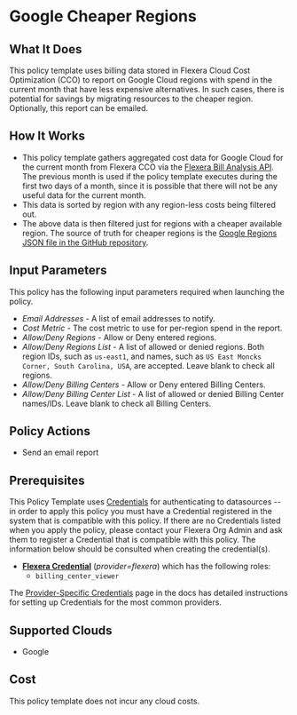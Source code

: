 # Google Cheaper Regions

## What It Does

This policy template uses billing data stored in Flexera Cloud Cost Optimization (CCO) to report on Google Cloud regions with spend in the current month that have less expensive alternatives. In such cases, there is potential for savings by migrating resources to the cheaper region. Optionally, this report can be emailed.

## How It Works

- This policy template gathers aggregated cost data for Google Cloud for the current month from Flexera CCO via the [Flexera Bill Analysis API](https://reference.rightscale.com/bill_analysis/#). The previous month is used if the policy template executes during the first two days of a month, since it is possible that there will not be any useful data for the current month.
- This data is sorted by region with any region-less costs being filtered out.
- The above data is then filtered just for regions with a cheaper available region. The source of truth for cheaper regions is the [Google Regions JSON file in the GitHub repository](https://github.com/flexera-public/policy_templates/blob/master/data/google/regions.json).

## Input Parameters

This policy has the following input parameters required when launching the policy.

- *Email Addresses* - A list of email addresses to notify.
- *Cost Metric* - The cost metric to use for per-region spend in the report.
- *Allow/Deny Regions* - Allow or Deny entered regions.
- *Allow/Deny Regions List* - A list of allowed or denied regions. Both region IDs, such as `us-east1`, and names, such as `US East Moncks Corner, South Carolina, USA`, are accepted. Leave blank to check all regions.
- *Allow/Deny Billing Centers* - Allow or Deny entered Billing Centers.
- *Allow/Deny Billing Center List* - A list of allowed or denied Billing Center names/IDs. Leave blank to check all Billing Centers.

## Policy Actions

- Send an email report

## Prerequisites

This Policy Template uses [Credentials](https://docs.flexera.com/flexera/EN/Automation/ManagingCredentialsExternal.htm) for authenticating to datasources -- in order to apply this policy you must have a Credential registered in the system that is compatible with this policy. If there are no Credentials listed when you apply the policy, please contact your Flexera Org Admin and ask them to register a Credential that is compatible with this policy. The information below should be consulted when creating the credential(s).

- [**Flexera Credential**](https://docs.flexera.com/flexera/EN/Automation/ProviderCredentials.htm) (*provider=flexera*) which has the following roles:
  - `billing_center_viewer`

The [Provider-Specific Credentials](https://docs.flexera.com/flexera/EN/Automation/ProviderCredentials.htm) page in the docs has detailed instructions for setting up Credentials for the most common providers.

## Supported Clouds

- Google

## Cost

This policy template does not incur any cloud costs.
